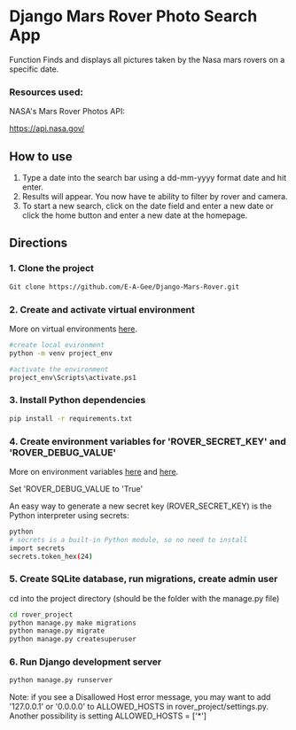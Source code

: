 # Django Mars Rover Photo Search App

Function
Finds and displays all pictures taken by the Nasa mars rovers on a specific date.

### Resources used:

NASA's Mars Rover Photos API:

https://api.nasa.gov/

## How to use

1. Type a date into the search bar using a dd-mm-yyyy format date and hit enter.
2. Results will appear. You now have te ability to filter by rover and camera.
3. To start a new search, click on the date field and enter a new date 
    or click the home button and enter a new date at the homepage.

## Directions 

### 1. Clone the project
```sh
Git clone https://github.com/E-A-Gee/Django-Mars-Rover.git
```


### 2. Create and activate virtual environment
More on virtual environments [here](https://realpython.com/python-virtual-environments-a-primer/).
```sh
#create local evironment
python -m venv project_env

#activate the environment
project_env\Scripts\activate.ps1

```


### 3. Install Python dependencies
```sh
pip install -r requirements.txt
```


### 4. Create environment variables for 'ROVER_SECRET_KEY' and 'ROVER_DEBUG_VALUE'
More on environment variables [here](https://kb.wisc.edu/cae/page.php?id=24500/) and [here](https://djangocentral.com/environment-variables-in-django/).

Set 'ROVER_DEBUG_VALUE to 'True'

An easy way to generate a new secret key (ROVER_SECRET_KEY) is the Python interpreter using secrets:
```sh
python
# secrets is a built-in Python module, so no need to install
import secrets
secrets.token_hex(24)
```


### 5. Create SQLite database, run migrations, create admin user
cd into the project directory (should be the folder with the manage.py file)
```sh
cd rover_project
python manage.py make migrations
python manage.py migrate
python manage.py createsuperuser
```


### 6. Run Django development server
```sh
python manage.py runserver
```

Note: if you see a Disallowed Host error message, you may want to add '127.0.0.1' or '0.0.0.0' to ALLOWED_HOSTS in rover_project/settings.py. Another possibility is setting ALLOWED_HOSTS = ['*']
